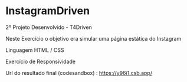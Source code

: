 # InstagramDriven

2º Projeto Desenvolvido - T4Driven

Neste Exercício o objetivo era simular uma página estática do Instagram

Linguagem HTML / CSS

Exercício de Responsividade

Url do resultado final (codesandbox) : https://y96i1.csb.app/


